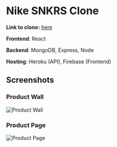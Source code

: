 # Nike SNKRS Clone

**Link to clone:**
<a href="https://nike-snkrs-clone.web.app/"> here</a>

**Frontend**: React

**Backend**: MongoDB, Express, Node

**Hosting**: Heroku (API), Firebase (Frontend)

## Screenshots
### Product Wall
<img src="https://www.dropbox.com/s/8qyjhjiv2zw8cmr/product-wall.png?raw=1" alt="Product Wall" />

### Product Page
<img src="https://www.dropbox.com/s/mkdk17e0ma7r57q/product-page.png?raw=1" alt="Product Page" />
